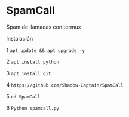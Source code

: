 # SpamCall
Spam de llamadas con termux

Instalación

1  `apt update && apt upgrade -y`

2  `apt install python`

3  `apt install git`

4  `https://github.com/Shadow-Captain/SpamCall`

5  `cd SpamCall`

6  `Python spamcall.py`
